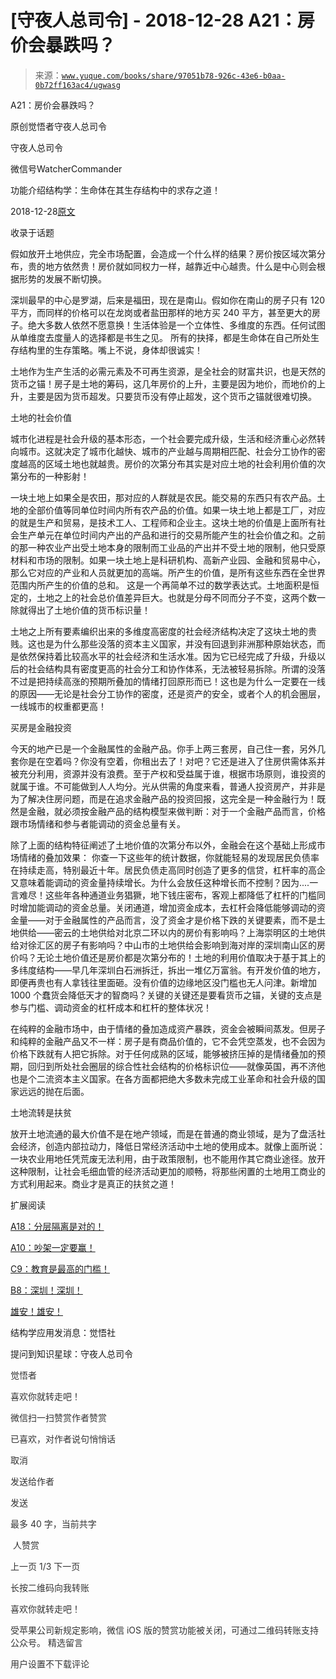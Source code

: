 # [守夜人总司令] - 2018-12-28 A21：房价会暴跌吗？

> 来源：[`www.yuque.com/books/share/97051b78-926c-43e6-b0aa-0b72ff163ac4/ugwasg`](https://www.yuque.com/books/share/97051b78-926c-43e6-b0aa-0b72ff163ac4/ugwasg)



A21：房价会暴跌吗？ 

原创觉悟者守夜人总司令 

守夜人总司令 

微信号WatcherCommander 

功能介绍结构学：生命体在其生存结构中的求存之道！ 

2018-12-28[原文](https://mp.weixin.qq.com/s?__biz=MzAxNDk1NjI2Mw==&mid=2247484150&idx=1&sn=2826c8330b2b5e60bc113968ee5259b7&chksm=9b8a217eacfda868f600cc1e7a573118d549d383145dda0a13fc2f560629047f8946f5af6bff&scene=27#wechat_redirect&cpage=441) 

收录于话题 

假如放开土地供应，完全市场配置，会造成一个什么样的结果？房价按区域次第分布，贵的地方依然贵！房价就如同权力一样，越靠近中心越贵。什么是中心则会根据形势的发展不断切换。 

深圳最早的中心是罗湖，后来是福田，现在是南山。假如你在南山的房子只有 120 平方，而同样的价格可以在龙岗或者盐田那样的地方买 240 平方，甚至更大的房子。绝大多数人依然不愿意换！生活体验是一个立体性、多维度的东西。任何试图从单维度去度量人的选择都是书生之见。 所有的抉择，都是生命体在自己所处生存结构里的生存策略。嘴上不说，身体却很诚实！ 

土地作为生产生活的必需元素及不可再生资源，是全社会的财富共识，也是天然的货币之锚！房子是土地的筹码，这几年房价的上升，主要是因为地价，而地价的上升，主要是因为货币超发。只要货币没有停止超发，这个货币之锚就很难切换。 

土地的社会价值 

城市化进程是社会升级的基本形态，一个社会要完成升级，生活和经济重心必然转向城市。这就决定了城市化越快、城市的产业越与周期相匹配、社会分工协作的密度越高的区域土地也就越贵。房价的次第分布其实是对应土地的社会利用价值的次第分布的一种影射！ 

一块土地上如果全是农田，那对应的人群就是农民。能交易的东西只有农产品。土地的全部价值等同单位时间内所有农产品的价值。如果一块土地上都是工厂，对应的就是生产和贸易，是技术工人、工程师和企业主。这块土地的价值是上面所有社会生产单元在单位时间内产出的产品和进行的交易所能产生的社会价值之和。之前的那一种农业产出受土地本身的限制而工业品的产出并不受土地的限制，他只受原材料和市场的限制。如果一块土地上是科研机构、高新产业园、金融和贸易中心，那么它对应的产业和人员就更加的高端。所产生的价值，是所有这些东西在全世界范围内所产生的价值的总和。 这是一个再简单不过的数学表达式。土地面积是恒定的，土地之上的社会总价值差异巨大。也就是分母不同而分子不变，这两个数一除就得出了土地价值的货币标识量！ 

土地之上所有要素编织出来的多维度高密度的社会经济结构决定了这块土地的贵贱。这也是为什么那些没落的资本主义国家，并没有回退到非洲那种原始状态，而是依然保持着比较高水平的社会经济和生活水准。因为它已经完成了升级，升级以后的社会结构具有密度更高的社会分工和协作体系，无法被轻易拆除。所谓的没落不过是把持续高涨的预期所叠加的情绪打回原形而已！这也是为什么一定要在一线的原因——无论是社会分工协作的密度，还是资产的安全，或者个人的机会圈层，一线城市的权重都更高！ 

买房是金融投资 

今天的地产已是一个金融属性的金融产品。你手上两三套房，自己住一套，另外几套你是在空着吗？你没有空着，你租出去了！对吧？它还是进入了住房供需体系并被充分利用，资源并没有浪费。至于产权和受益属于谁，根据市场原则，谁投资的就属于谁。不可能做到人人均分。光从供需的角度来看，普通人投资房产，并非是为了解决住房问题，而是在追求金融产品的投资回报，这完全是一种金融行为！既然是金融，就必须按金融产品的结构模型来做判断：对于一个金融产品而言，价格跟市场情绪和参与者能调动的资金总量有关。 

除了上面的结构特征阐述了土地价值的次第分布以外，金融会在这个基础上形成市场情绪的叠加效果： 你查一下这些年的统计数据，你就能轻易的发现居民负债率在持续走高，特别最近十年。居民负债走高同时创造了更多的信贷，杠杆率的高企又意味着能调动的资金量持续增长。为什么会放任这种增长而不控制？因为....一言难尽！这些年各种通道业务猖獗，地下钱庄密布，客观上都降低了杠杆的门槛同时增加能调动的资金总量。关闭通道，增加资金成本，去杠杆会降低能够调动的资金量——对于金融属性的产品而言，没了资金才是价格下跌的关键要素，而不是土地供给——密云的土地供给对北京二环以内的房价有影响吗？上海崇明区的土地供给对徐汇区的房子有影响吗？中山市的土地供给会影响到海对岸的深圳南山区的房价吗？无论土地价值还是房价都是次第分布的！土地的利用价值取决于基于其上的多纬度结构——早几年深圳白石洲拆迁，拆出一堆亿万富翁。有开发价值的地方，即便再贵也有人拿钱往里面砸。没有价值的边缘地区没门槛也无人问津。新增加 1000 个蠢货会降低天才的智商吗？关键的关键还是要看货币之锚，关键的支点是参与门槛、调动资金的杠杆成本和杠杆的整体状况！ 

在纯粹的金融市场中，由于情绪的叠加造成资产暴跌，资金会被瞬间蒸发。但房子和纯粹的金融产品又不一样：房子是有商品价值的，它不会凭空蒸发，也不会因为价格下跌就有人把它拆除。对于任何成熟的区域，能够被挤压掉的是情绪叠加的预期，回归到所处社会圈层的综合性社会结构的价格标识位——就像英国，再不济他也是个二流资本主义国家。在各方面都把绝大多数未完成工业革命和社会升级的国家远远的抛在后面。 

土地流转是扶贫 

放开土地流通的最大价值不是在地产领域，而是在普通的商业领域，是为了盘活社会经济，创造内部拉动力，降低日常经济活动中土地的使用成本。就像上面所说：一块农业用地任凭荒废无法利用，由于政策限制，也不能用作其它商业途径。放开这种限制，让社会毛细血管的经济活动更加的顺畅，将那些闲置的土地用工商业的方式利用起来。商业才是真正的扶贫之道！ 

扩展阅读 

[A18：分层隔离是对的！](http://mp.weixin.qq.com/s?__biz=MzAxNDk1NjI2Mw==&mid=2247484136&idx=1&sn=1df1484712a9055ce168563421ee0402&chksm=9b8a2160acfda876db167b734b3ccbb9d17e0c9183a2b4f62583ccca4f3999c8dc4b85d80d6d&scene=21#wechat_redirect) 

[A10：吵架一定要赢！](http://mp.weixin.qq.com/s?__biz=MzAxNDk1NjI2Mw==&mid=2247484003&idx=1&sn=22ae8f8ff6c46632e7aca5291053d7fc&chksm=9b8a21ebacfda8fd92f8c5175bc8f2d4a47c338b6a09b1e42cae7660e9c0306c8fc72229761f&scene=21#wechat_redirect) 

[C9：教育是最高的门槛！](http://mp.weixin.qq.com/s?__biz=MzAxNDk1NjI2Mw==&mid=2247484066&idx=1&sn=e394d22ec0f989b141fd07650d135f0d&chksm=9b8a212aacfda83c7391343fb6def9c792717291512ef0f31934f472d9ad68416579489f571f&scene=21#wechat_redirect) 

[B8：深圳！深圳！](http://mp.weixin.qq.com/s?__biz=MzAxNDk1NjI2Mw==&mid=2247484117&idx=1&sn=431003649bcad81aa78c7a794b3e53b0&chksm=9b8a215dacfda84b49472f08f79bab7f7cb58d62d4da92ce350691de7b90595a3b3bf148f2c2&scene=21#wechat_redirect) 

[雄安！雄安！](http://mp.weixin.qq.com/s?__biz=MzAxNDk1NjI2Mw==&mid=2247483977&idx=1&sn=a4f2698c05dad34226e4ae55188c7fba&chksm=9b8a21c1acfda8d71ba678399707bfb02b6ffbdd37163fc090bde8b151d5da301846fcd4e2ad&scene=21#wechat_redirect) 

结构学应用发消息：觉悟社 

提问到知识星球：守夜人总司令  

<ne-card data-card-name="image" data-card-type="inline" id="kMdTF" data-event-boundary="card" style="color: rgb(51, 51, 51);">

觉悟者 

喜欢你就转走吧！ 

微信扫一扫赞赏作者赞赏 

已喜欢，对作者说句悄悄话 

取消 

发送给作者 

发送 

最多 40 字，当前共字 

 人赞赏 

上一页 1/3 下一页 

长按二维码向我转账 

喜欢你就转走吧！ 

受苹果公司新规定影响，微信 iOS 版的赞赏功能被关闭，可通过二维码转账支持公众号。 <ne-h3 id="Yq3Dn" data-lake-id="Yq3Dn"><ne-heading-ext><ne-heading-anchor></ne-heading-anchor><ne-heading-fold></ne-heading-fold></ne-heading-ext><ne-heading-content>精选留言</ne-heading-content></ne-h3> 

用户设置不下载评论</ne-card>